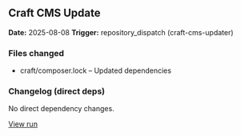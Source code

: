 ## Craft CMS Update

**Date:** 2025-08-08
**Trigger:** repository_dispatch (craft-cms-updater)

### Files changed
- craft/composer.lock – Updated dependencies

### Changelog (direct deps)
No direct dependency changes.

[View run](https://github.com/timsteegmueller/craft-cms-updater/actions/runs/16827004910)
